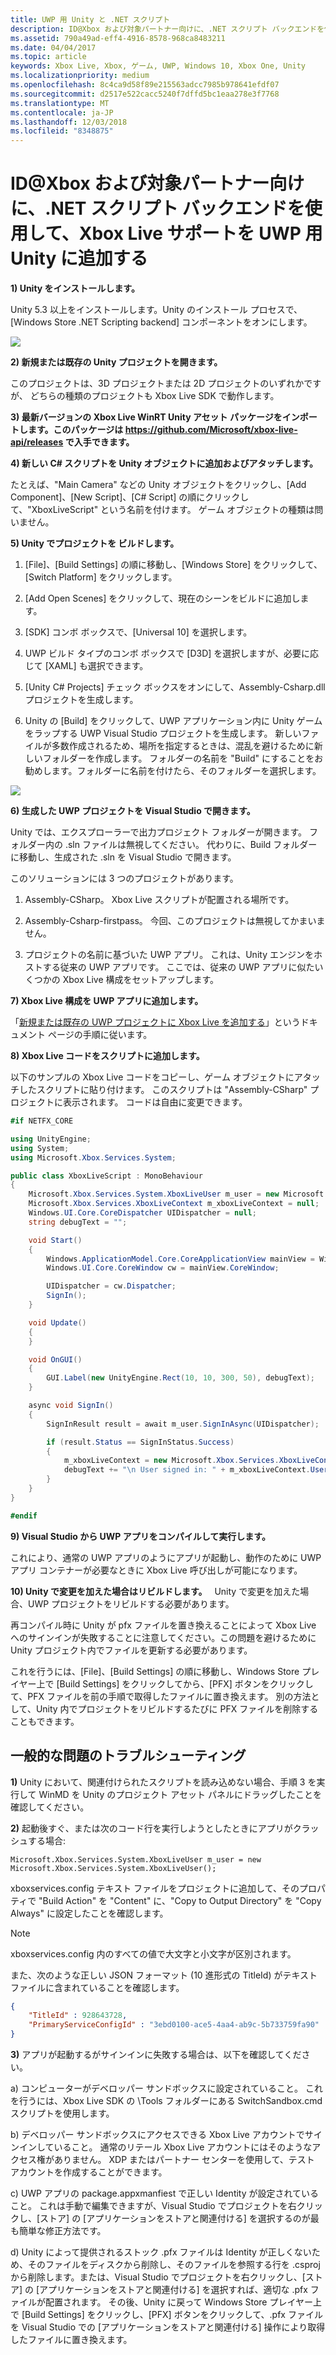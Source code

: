 ```yaml
---
title: UWP 用 Unity と .NET スクリプト
description: ID@Xbox および対象パートナー向けに、.NET スクリプト バックエンドを使用して、Xbox Live サポートを UWP 用 Unity に追加する
ms.assetid: 790a49ad-eff4-4916-8578-968ca8483211
ms.date: 04/04/2017
ms.topic: article
keywords: Xbox Live, Xbox, ゲーム, UWP, Windows 10, Xbox One, Unity
ms.localizationpriority: medium
ms.openlocfilehash: 8c4ca9d58f89e215563adcc7985b978641efdf07
ms.sourcegitcommit: d2517e522cacc5240f7dffd5bc1eaa278e3f7768
ms.translationtype: MT
ms.contentlocale: ja-JP
ms.lasthandoff: 12/03/2018
ms.locfileid: "8348875"
---
```

# <a name="add-xbox-live-support-to-unity-for-uwp-with-net-scripting-backend-for-idxbox-and-managed-partners"></a>ID@Xbox および対象パートナー向けに、.NET スクリプト バックエンドを使用して、Xbox Live サポートを UWP 用 Unity に追加する

**1) Unity をインストールします。**

Unity 5.3 以上をインストールします。Unity のインストール プロセスで、[Windows Store .NET Scripting backend] コンポーネントをオンにします。

![](../images/unity/unity1-install.png)

**2) 新規または既存の Unity プロジェクトを開きます。**

このプロジェクトは、3D プロジェクトまたは 2D プロジェクトのいずれかですが、 どちらの種類のプロジェクトも Xbox Live SDK で動作します。

**3) 最新バージョンの Xbox Live WinRT Unity アセット パッケージをインポートします。このパッケージは https://github.com/Microsoft/xbox-live-api/releases で入手できます。**

**4) 新しい C\# スクリプトを Unity オブジェクトに追加およびアタッチします。**

たとえば、"Main Camera" などの Unity オブジェクトをクリックし、[Add Component]、[New Script]、[C\# Script] の順にクリックして、"XboxLiveScript" という名前を付けます。 ゲーム オブジェクトの種類は問いません。

**5) Unity でプロジェクトを ビルドします。**

1.  [File]、[Build Settings] の順に移動し、[Windows Store] をクリックして、[Switch Platform] をクリックします。

2.  [Add Open Scenes] をクリックして、現在のシーンをビルドに追加します。

3.  [SDK] コンボ ボックスで、[Universal 10] を選択します。

4.  UWP ビルド タイプのコンボ ボックスで [D3D] を選択しますが、必要に応じて [XAML] も選択できます。

5.  [Unity C\# Projects] チェック ボックスをオンにして、Assembly-Csharp.dll プロジェクトを生成します。

6.  Unity の [Build] をクリックして、UWP アプリケーション内に Unity ゲームをラップする UWP Visual Studio プロジェクトを生成します。 新しいファイルが多数作成されるため、場所を指定するときは、混乱を避けるために新しいフォルダーを作成します。 フォルダーの名前を "Build" にすることをお勧めします。フォルダーに名前を付けたら、そのフォルダーを選択します。

![](../images/unity/unity3-buildsettings.png)


**6) 生成した UWP プロジェクトを Visual Studio で開きます。**

Unity では、エクスプローラーで出力プロジェクト フォルダーが開きます。  フォルダー内の .sln ファイルは無視してください。  代わりに、Build フォルダーに移動し、生成された .sln を Visual Studio で開きます。  

このソリューションには 3 つのプロジェクトがあります。

1.  Assembly-CSharp。 Xbox Live スクリプトが配置される場所です。

2.  Assembly-Csharp-firstpass。 今回、このプロジェクトは無視してかまいません。

3.  プロジェクトの名前に基づいた UWP アプリ。 これは、Unity エンジンをホストする従来の UWP アプリです。 ここでは、従来の UWP アプリに似たいくつかの Xbox Live 構成をセットアップします。


**7) Xbox Live 構成を UWP アプリに追加します。**

「[新規または既存の UWP プロジェクトに Xbox Live を追加する](get-started-with-visual-studio-and-uwp.md)」というドキュメント ページの手順に従います。

**8) Xbox Live コードをスクリプトに追加します。**

以下のサンプルの Xbox Live コードをコピーし、ゲーム オブジェクトにアタッチしたスクリプトに貼り付けます。 このスクリプトは "Assembly-CSharp" プロジェクトに表示されます。 コードは自由に変更できます。

```csharp
#if NETFX_CORE

using UnityEngine;
using System;
using Microsoft.Xbox.Services.System;

public class XboxLiveScript : MonoBehaviour
{
    Microsoft.Xbox.Services.System.XboxLiveUser m_user = new Microsoft.Xbox.Services.System.XboxLiveUser();
    Microsoft.Xbox.Services.XboxLiveContext m_xboxLiveContext = null;
    Windows.UI.Core.CoreDispatcher UIDispatcher = null;
    string debugText = "";

    void Start()
    {
        Windows.ApplicationModel.Core.CoreApplicationView mainView = Windows.ApplicationModel.Core.CoreApplication.MainView;
        Windows.UI.Core.CoreWindow cw = mainView.CoreWindow;

        UIDispatcher = cw.Dispatcher;
        SignIn();
    }

    void Update()
    {
    }

    void OnGUI()
    {
        GUI.Label(new UnityEngine.Rect(10, 10, 300, 50), debugText);
    }

    async void SignIn()
    {
        SignInResult result = await m_user.SignInAsync(UIDispatcher);

        if (result.Status == SignInStatus.Success)
        {
            m_xboxLiveContext = new Microsoft.Xbox.Services.XboxLiveContext(m_user);
            debugText += "\n User signed in: " + m_xboxLiveContext.User.Gamertag;
        }
    }
}

#endif
```

**9) Visual Studio から UWP アプリをコンパイルして実行します。**

これにより、通常の UWP アプリのようにアプリが起動し、動作のために UWP アプリ コンテナーが必要なときに Xbox Live 呼び出しが可能になります。

**10) Unity で変更を加えた場合はリビルドします。**
  
Unity で変更を加えた場合、UWP プロジェクトをリビルドする必要があります。

再コンパイル時に Unity が pfx ファイルを置き換えることによって Xbox Live へのサインインが失敗することに注意してください。この問題を避けるために Unity プロジェクト内でファイルを更新する必要があります。

これを行うには、[File]、[Build Settings] の順に移動し、Windows Store プレイヤー上で [Build Settings] をクリックしてから、[PFX] ボタンをクリックして、PFX ファイルを前の手順で取得したファイルに置き換えます。 別の方法として、Unity 内でプロジェクトをリビルドするたびに PFX ファイルを削除することもできます。

## <a name="troubleshooting-common-issues"></a>一般的な問題のトラブルシューティング

**1)** Unity において、関連付けられたスクリプトを読み込めない場合、手順 3 を実行して WinMD を Unity のプロジェクト アセット パネルにドラッグしたことを確認してください。

**2)** 起動後すぐ、または次のコード行を実行しようとしたときにアプリがクラッシュする場合:

    Microsoft.Xbox.Services.System.XboxLiveUser m_user = new Microsoft.Xbox.Services.System.XboxLiveUser();

xboxservices.config テキスト ファイルをプロジェクトに追加して、そのプロパティで "Build Action" を "Content" に、"Copy to Output Directory" を "Copy Always" に設定したことを確認します。

> [!NOTE]
> xboxservices.config 内のすべての値で大文字と小文字が区別されます。

また、次のような正しい JSON フォーマット (10 進形式の TitleId) がテキスト ファイルに含まれていることを確認します。

```json
{
    "TitleId" : 928643728,
    "PrimaryServiceConfigId" : "3ebd0100-ace5-4aa4-ab9c-5b733759fa90"
}
```

**3)** アプリが起動するがサインインに失敗する場合は、以下を確認してください。

a) コンピューターがデベロッパー サンドボックスに設定されていること。  これを行うには、Xbox Live SDK の \Tools フォルダーにある SwitchSandbox.cmd スクリプトを使用します。

b) デベロッパー サンドボックスにアクセスできる Xbox Live アカウントでサインインしていること。  通常のリテール Xbox Live アカウントにはそのようなアクセス権がありません。  XDP またはパートナー センターを使用して、テスト アカウントを作成することができます。

c) UWP アプリの package.appxmanfiest で正しい Identity が設定されていること。  これは手動で編集できますが、Visual Studio でプロジェクトを右クリックし、[ストア] の [アプリケーションをストアと関連付ける] を選択するのが最も簡単な修正方法です。

d) Unity によって提供されるストック .pfx ファイルは Identity が正しくないため、そのファイルをディスクから削除し、そのファイルを参照する行を .csproj から削除します。または、Visual Studio でプロジェクトを右クリックし、[ストア] の [アプリケーションをストアと関連付ける] を選択すれば、適切な .pfx ファイルが配置されます。  その後、Unity に戻って Windows Store プレイヤー上で [Build Settings] をクリックし、[PFX] ボタンをクリックして、.pfx ファイルを Visual Studio での [アプリケーションをストアと関連付ける] 操作により取得したファイルに置き換えます。
